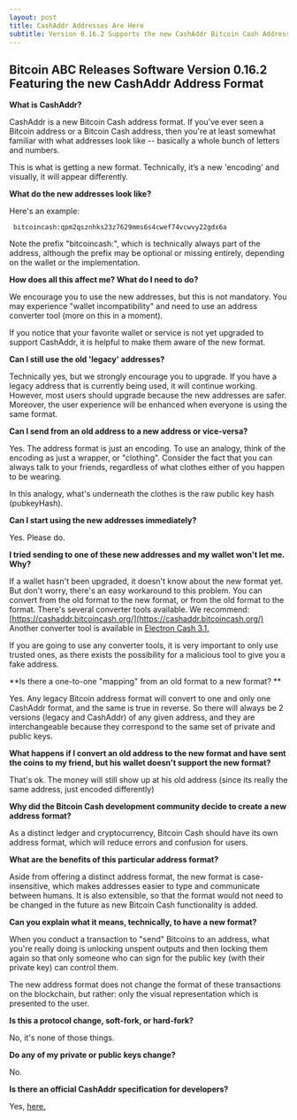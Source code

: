 ```yaml
---
layout: post
title: CashAddr Addresses Are Here 
subtitle: Version 0.16.2 Supports the new CashAddr Bitcoin Cash Address Format.
---
```

## Bitcoin ABC Releases Software Version 0.16.2 Featuring the new CashAddr Address Format 

**What is CashAddr?**

CashAddr is a new Bitcoin Cash address format.  If you've ever seen a Bitcoin address or a Bitcoin Cash address, then you're at least somewhat familiar with what addresses look like -- basically a whole bunch of letters and numbers.  

This is what is getting a new format.  Technically, it’s a new 'encoding' and visually, it will appear differently.

**What do the new addresses look like?**

Here's an example:
~~~
 bitcoincash:qpm2qsznhks23z7629mms6s4cwef74vcwvy22gdx6a
~~~

Note the prefix "bitcoincash:", which is technically always part of the address, although the prefix may be optional or missing entirely, depending on the wallet or the implementation.

**How does all this affect me?  What do I need to do?**

We encourage you to use the new addresses, but this is not mandatory.  You may experience "wallet incompatibility" and need to use an address converter tool (more on this in a moment).  

If you notice that your favorite wallet or service is not yet upgraded to support CashAddr, it is helpful to make them aware of the new format.

**Can I still use the old 'legacy' addresses?**

Technically yes, but we strongly encourage you to upgrade.  If you have a legacy address that is currently being used, it will continue working.  However, most users should upgrade because the new addresses are safer.  Moreover, the user experience will be enhanced when everyone is using the same format.

**Can I send from an old address to a new address or vice-versa?**

Yes.  The address format is just an encoding.  To use an analogy, think of the encoding as just a wrapper, or "clothing".  Consider the fact that you can always talk to your friends, regardless of what clothes either of you happen to be wearing.  

In this analogy, what's underneath the clothes is the raw public key hash (pubkeyHash).

**Can I start using the new addresses immediately?**

Yes.  Please do.

**I tried sending to one of these new addresses and my wallet won't let me.  Why?**

If a wallet hasn't been upgraded, it doesn't know about the new format yet.  But don't worry, there's an easy workaround to this problem.  You can convert from the old format to the new format, or from the old format to the format.  There's several converter tools available.  We recommend: [https://cashaddr.bitcoincash.org/](https://cashaddr.bitcoincash.org/)
Another converter tool is available in [Electron Cash 3.1.](https://electroncash.org)

If you are going to use any converter tools, it is very important to only use trusted ones, as there exists the possibility for a malicious tool to give you a fake address.

**Is there a one-to-one "mapping" from an old format to a new format?   **

Yes.  Any legacy Bitcoin address format will convert to one and only one CashAddr format, and the same is true in reverse.  So there will always be 2 versions (legacy and CashAddr) of any given address, and they are interchangeable because they correspond to the same set of private and public keys.

**What happens if I convert an old address to the new format and have sent the coins to my friend, but his wallet doesn't support the new format?**

That's ok.  The money will still show up at his old address (since its really the same address, just encoded differently)

**Why did the Bitcoin Cash development community decide to create a new address format?**

As a distinct ledger and cryptocurrency, Bitcoin Cash should have
its own address format, which will reduce errors and confusion for users.

**What are the benefits of this particular address format?**

Aside from offering a distinct address format, the new format is case-insensitive, which makes addresses easier to type and communicate between humans. It is also extensible, so that the format would not need to be changed in the future as new Bitcoin Cash functionality is added.

**Can you explain what it means, technically, to have a new format?**

When you conduct a transaction to "send" Bitcoins to an address, what you're really doing is unlocking unspent outputs and then locking them again so that only someone who can sign for the public key (with their private key) can control them.  

The new address format does not change the format of these transactions on the blockchain, but rather: only the visual representation which is presented to the user.

**Is this a protocol change, soft-fork, or hard-fork?**

No, it's none of those things. 

**Do any of my private or public keys change?**

No.

**Is there an official CashAddr specification for developers?**

Yes, [here.](https://github.com/bitcoincashorg/spec/blob/master/cashaddr.md)
